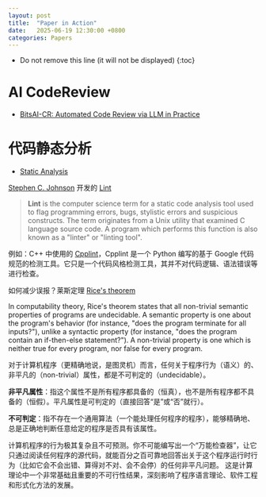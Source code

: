 ```yaml
---
layout: post
title:  "Paper in Action"
date:   2025-06-19 12:30:00 +0800
categories: Papers
---
```


* Do not remove this line (it will not be displayed)
{:toc}


# AI CodeReview

* [BitsAI-CR: Automated Code Review via LLM in Practice](https://arxiv.org/pdf/2501.15134)


# 代码静态分析

* [Static Analysis](https://dl.acm.org/doi/pdf/10.1145/3486592)

[Stephen C. Johnson](https://en.wikipedia.org/wiki/Stephen_C._Johnson) 开发的 [Lint](https://en.wikipedia.org/wiki/Lint_(software))

> **Lint** is the computer science term for a static code analysis tool used to flag programming errors, bugs, stylistic errors and suspicious constructs. The term originates from a Unix utility that examined C language source code. A program which performs this function is also known as a "linter" or "linting tool".

例如：C++ 中使用的 [Cpplint](https://en.wikipedia.org/wiki/Cpplint)，Cpplint 是一个 Python 编写的基于 Google 代码规范的检测工具。它只是一个代码风格检测工具，其并不对代码逻辑、语法错误等进行检查。

如何减少误报？莱斯定理 [Rice's theorem](https://en.wikipedia.org/wiki/Rice%27s_theorem)

In computability theory, Rice's theorem states that all non-trivial semantic properties of programs are undecidable. A semantic property is one about the program's behavior (for instance, "does the program terminate for all inputs?"), unlike a syntactic property (for instance, "does the program contain an if-then-else statement?"). A non-trivial property is one which is neither true for every program, nor false for every program.

对于计算机程序（更精确地说，是图灵机）而言，任何关于程序行为（语义）的、非平凡的（non-trivial）属性，都是不可判定的（undecidable）。

**非平凡属性**：指这个属性不是所有程序都具备的（恒真），也不是所有程序都不具备的（恒假）。平凡属性是可判定的（直接回答“是”或“否”就行）。

**不可判定**：指不存在一个通用算法（一个能处理任何程序的程序），能够精确地、总是正确地判断任意给定的程序是否具有该属性。

计算机程序的行为极其复杂且不可预测。你不可能编写出一个“万能检查器”，让它只通过阅读任何程序的源代码，就能百分之百可靠地回答出关于这个程序运行时行为（比如它会不会出错、算得对不对、会不会停）的任何非平凡问题。 这是计算理论中一个非常基础且重要的不可行性结果，深刻影响了程序语言理论、软件工程和形式化方法的发展。






